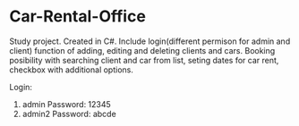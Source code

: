 # Car-Rental-Office
Study project. Created in C#. 
Include login(different permison for admin and client) function of adding, editing and deleting clients and cars. 
Booking posibility with searching client and car from list, seting dates for car rent, checkbox with additional options.  

Login: 
1) admin Password: 12345 
2) admin2 Password: abcde
